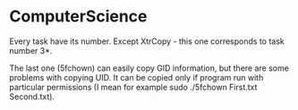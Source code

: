 # ComputerScience

Every task have its number. Except XtrCopy - this one corresponds to task number 3*.

The last one (5fchown) can easily copy GID information, but there are some problems with copying UID. It can be copied only if program run with
particular permissions (I mean for example sudo ./5fchown First.txt Second.txt).
